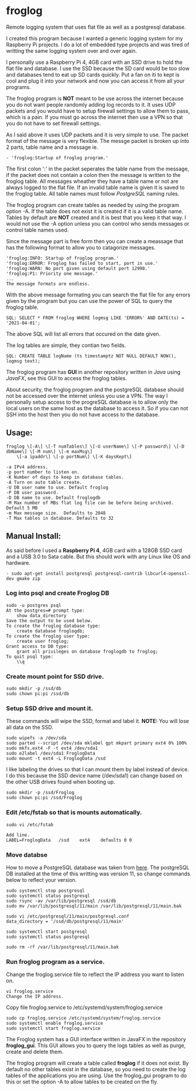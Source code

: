 # froglog
Remote logging system that uses flat file as well as a postgresql database.

I created this program because I wanted a generic logging system for my Raspberry Pi projects.  I do a lot of embedded type projects and was tired of writting the same logging system over and over again.

I personally use a Raspberry Pi 4, 4GB card with an SSD drive to hold the flat file and database.  I use the SSD because the SD card would be too slow and databases tend to eat up SD cards quickly.  Put a fan on iti to kept is cool and plug it into your network and now you can access it from all your programs.

The froglog program is **NOT** meant to be use across the internet because you do not want people randomly adding log records to it.  It uses UDP packets and you would have to setup firewall settings to allow them to pass, which is a pain.  If you must go across the internet then use a VPN so that you do not have to set firewall settings.

As I said above it uses UDP packets and it is very simple to use.  The packet format of the message is very flexible.
The messge packet is broken up into 2 parts, table name and a message ie.

	- 'froglog:Startup of froglog program.'

The first colon ':' in the packet seperates the table name from the message, if the packet does not contain a colon then the message is written to the froglog table.  All messages wheather they have a table name or not are always logged to the flat file.  If an invalid table name is given it is saved to the froglog table.  All table names must follow *PostgreSQL* naming rules.

The froglog program can create tables as needed by using the program option -A. If the table does not exist it is created if it is a valid table name.  Tables by default are **NOT** created and it is best that you keep it that way.  I would not use the -A option unless you can control who sends messages or control table names used.

Since the message part is free form then you can create a meassage that has the following format to allow you to catagorize messages.

	'froglog:INFO: Startup of froglog program.'
	'froglog:ERROR: Froglog has failed to start, port in use.'
	'froglog:WARN: No port given using default port 12998.'
	'froglog:P1: Priority one message.'
	...
	The message formats are endless.

With the above message formating you can search the flat file for any errors given by the program but you can use the power of SQL to query the froglog table.

	SQL: SELECT * FROM froglog WHERE logmsg LIKE 'ERROR%' AND DATE(ts) = '2021-04-01';

The above SQL will list all errors that occured on the date given.

The log tables are simple, they contian two fields.

	SQL: CREATE TABLE logName (ts timestamptz NOT NULL DEFAULT NOW(), logmsg text);

The froglog program has **GUI** in another repository written in *Java* using *JavaFX*, see this GUI to access the froglog tables.

About security, the froglog program and the postgreSQL database should not be accessed over the internet unless you use a VPN.  The way I personally setup access to the progreSQL database is to allow only the local users on the same host as the database to access it.  So if you can not SSH into the host then you do not have access to the database.

## Usage:

	froglog \[-A\] \[-T numTables\] \[-U userName\] \[-P password\] \[-D dbName\] \[-M num\] \[-m maxMsg\]
		\[-a ipaddr\] \[-p portNum\] \[-K daysKept\]
	
	-a IPv4 address.
	-p port number to listen on.
	-K Number of days to keep in database tables.
	-A Turn on auto table create.
	-U DB user name to use. Default froglog
	-P DB user password.
	-D DB name to use. Default froglogdb
	-M Max number of MBs flat log file can be before being archived.  Default 5 MB
	-m Max message size.  Defaults to 2048
	-T Max tables in database. Defaults to 32

## Manual Install:

As said before I used a **Raspberry Pi 4**, 4GB card with a 128GB SSD card and a USB 3.0 to Sata cable.  But this should work with any Linux like OS and hardware.

	- sudo apt-get install postgresql postgresql-contrib libcurl4-openssl-dev gmake zip

### Log into psql and create Froglog DB

	sudo -u postgres psql
	At the postgres=# prompt type:
		show data_directory
	Save the output to be used below.
	To create the froglog database type:
		create database froglogdb;
	To create the froglog user type:
		create user froglog;
	Grant access to DB type:
		grant all privileges on database froglogdb to froglog;
	To quit psql type:
		\\q

### Create mount point for SSD drive.

	sudo mkdir -p /ssd/db
	sudo chown pi:pi /ssd/db

### Setup SSD drive and mount it.

These commands will wipe the SSD, format and label it.  **NOTE:** You will lose all data on the SSD.

	sudo wipefs -a /dev/sda
	sudo parted --script /dev/sda mklabel gpt mkpart primary ext4 0% 100%
	sudo mkfs.ext4 -F -t ext4 /dev/sda1
	sudo e2label /dev/sda1 FroglogData
	sudo mount -t ext4 -L FroglogData /ssd

I like labeling the drives so that I can mount them by label instead of device.  I do this because the SSD device name (/dev/sda1) can change based on the other USB drives found when booting up.

	sudo mkdir -p /ssd/Froglog
	sudo chown pi:pi /ssd/Froglog

### Edit /etc/fstab so that is mounts automatically.

	sudo vi /etc/fstab

	Add line.
	LABEL=FroglogData	/ssd	ext4	defaults 0 0

### Move databse

How to move a PostgreSQL database was taken from [here](https://www.digitalocean.com/community/tutorials/how-to-move-a-postgresql-data-directory-to-a-new-location-on-ubuntu-16-04).  The postgreSQL DB installed at the time of this writting was version 11, so change commands below to reflect your version.

	
	sudo systemctl stop postgresql
	sudo systemctl status postgresql
	sudo rsync -av /var/lib/postgresql /ssd/db
	sudo mv /var/lib/postgresql/11/main /var/lib/postgresql/11/main.bak

	sudo vi /etc/postgresql/11/main/postgresql.conf
	data_directory = '/ssd/db/postgresql/11/main'
	
	sudo systemctl start postgresql
	sudo systemctl status postgresql

	sudo rm -rf /var/lib/postgresql/11/main.bak

### Run froglog program as a service.

Change the froglog.service file to reflect the IP address you want to listen on.

	vi froglog.service
	Change the IP address.

Copy file froglog.service to /etc/systemd/system/froglog.service

	sudo cp froglog.service /etc/systemd/system/froglog.service
	sudo systemctl enable froglog.service
	sudo systemctl start froglog.service

The Froglog system has a GUI interface written in JavaFX in the repository **froglog_gui**.  This GUI allows you to query the logs tables as well as purge, create and delete them.

The froglog program will create a table called **froglog** if it does not exist.  By default no other tables exist in the database, so you need to create the log tables of the applications you are using.  Use the froglog_gui program to do this or set the option -A to allow tables to be created on the fly.

